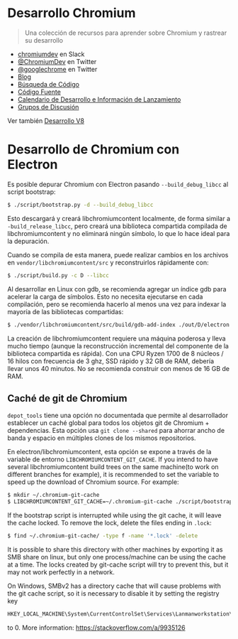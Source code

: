 # Desarrollo Chromium

> Una colección de recursos para aprender sobre Chromium y rastrear su desarrollo

- [chromiumdev](https://chromiumdev-slack.herokuapp.com) en Slack
- [@ChromiumDev](https://twitter.com/ChromiumDev) en Twitter
- [@googlechrome](https://twitter.com/googlechrome) en Twitter
- [Blog](https://blog.chromium.org)
- [Búsqueda de Código](https://cs.chromium.org/)
- [Código Fuente](https://cs.chromium.org/chromium/src/)
- [Calendario de Desarrollo e Información de Lanzamiento](https://www.chromium.org/developers/calendar)
- [Grupos de Discusión](http://www.chromium.org/developers/discussion-groups)

Ver también [Desarrollo V8](v8-development.md)

# Desarrollo de Chromium con Electron

Es posible depurar Chromium con Electron pasando `--build_debug_libcc` al script bootstrap:

```sh
$ ./script/bootstrap.py -d --build_debug_libcc
```

Esto descargará y creará libchromiumcontent localmente, de forma similar a `-build_release_libcc`, pero creará una biblioteca compartida compilada de libchromiumcontent y no eliminará ningún símbolo, lo que lo hace ideal para la depuración.

Cuando se compila de esta manera, puede realizar cambios en los archivos en `vendor/libchromiumcontent/src` y reconstruirlos rápidamente con:

```sh
$ ./script/build.py -c D --libcc
```

Al desarrollar en Linux con gdb, se recomienda agregar un índice gdb para acelerar la carga de símbolos. Esto no necesita ejecutarse en cada compilación, pero se recomienda hacerlo al menos una vez para indexar la mayoría de las bibliotecas compartidas:

```sh
$ ./vendor/libchromiumcontent/src/build/gdb-add-index ./out/D/electron
```

La creación de libchromiumcontent requiere una máquina poderosa y lleva mucho tiempo (aunque la reconstrucción incremental del componente de la biblioteca compartida es rápida). Con una CPU Ryzen 1700 de 8 núcleos / 16 hilos con frecuencia de 3 ghz, SSD rápido y 32 GB de RAM, debería llevar unos 40 minutos. No se recomienda construir con menos de 16 GB de RAM.

## Caché de git de Chromium

`depot_tools` tiene una opción no documentada que permite al desarrollador establecer un caché global para todos los objetos git de Chromium + dependencias. Esta opción usa `git clone --shared` para ahorrar ancho de banda y espacio en múltiples clones de los mismos repositorios.

En electron/libchromiumcontent, esta opción se expone a través de la variable de entorno `LIBCHROMIUMCONTENT_GIT_CACHE`. If you intend to have several libchromiumcontent build trees on the same machine(to work on different branches for example), it is recommended to set the variable to speed up the download of Chromium source. For example:

```sh
$ mkdir ~/.chromium-git-cache
$ LIBCHROMIUMCONTENT_GIT_CACHE=~/.chromium-git-cache ./script/bootstrap.py -d --build_debug_libcc
```

If the bootstrap script is interrupted while using the git cache, it will leave the cache locked. To remove the lock, delete the files ending in `.lock`:

```sh
$ find ~/.chromium-git-cache/ -type f -name '*.lock' -delete
```

It is possible to share this directory with other machines by exporting it as SMB share on linux, but only one process/machine can be using the cache at a time. The locks created by git-cache script will try to prevent this, but it may not work perfectly in a network.

On Windows, SMBv2 has a directory cache that will cause problems with the git cache script, so it is necessary to disable it by setting the registry key

```sh
HKEY_LOCAL_MACHINE\System\CurrentControlSet\Services\Lanmanworkstation\Parameters\DirectoryCacheLifetime
```

to 0. More information: https://stackoverflow.com/a/9935126